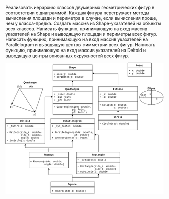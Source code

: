 Реализовать иерархию классов двумерных геометрических фигур в соответствии с диаграммой.
Каждая фигура перегружает методы вычисления площади и периметра в случае, если вычисления проще, чем у класса-предка.
Создать массив из Shape-указателей на объекты всех классов.
Написать функцию, принимающую на вход массив указателей на Shape и выводящую площади и периметры всех фигур.
Написать функцию, принимающую на вход массив указателей на Parallelogram и выводящую центры симметрии всех фигур.
Написать функцию, принимающую на вход массив указателей на Deltoid и выводящую центры вписанных окружностей всех фигур.

![cannot display](https://github.com/thedeepestreality/lectures2020/blob/master/2sem/Tasks/shapes.png "Shapes hierarchy diagram")